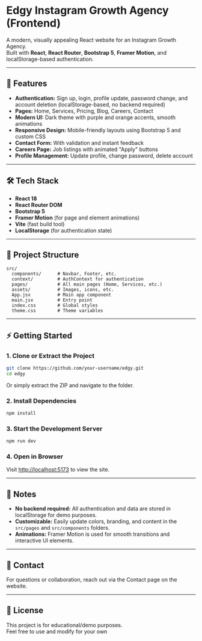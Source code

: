 # Edgy Instagram Growth Agency (Frontend)

A modern, visually appealing React website for an Instagram Growth Agency.  
Built with **React**, **React Router**, **Bootstrap 5**, **Framer Motion**, and localStorage-based authentication.

---

## 🚀 Features

- **Authentication:** Sign up, login, profile update, password change, and account deletion (localStorage-based, no backend required)
- **Pages:** Home, Services, Pricing, Blog, Careers, Contact
- **Modern UI:** Dark theme with purple and orange accents, smooth animations
- **Responsive Design:** Mobile-friendly layouts using Bootstrap 5 and custom CSS
- **Contact Form:** With validation and instant feedback
- **Careers Page:** Job listings with animated "Apply" buttons
- **Profile Management:** Update profile, change password, delete account

---

## 🛠️ Tech Stack

- **React 18**
- **React Router DOM**
- **Bootstrap 5**
- **Framer Motion** (for page and element animations)
- **Vite** (fast build tool)
- **LocalStorage** (for authentication state)

---

## 📂 Project Structure

```
src/
  components/      # Navbar, Footer, etc.
  context/         # AuthContext for authentication
  pages/           # All main pages (Home, Services, etc.)
  assets/          # Images, icons, etc.
  App.jsx          # Main app component
  main.jsx         # Entry point
  index.css        # Global styles
  theme.css        # Theme variables
```

---

## ⚡ Getting Started

### 1. Clone or Extract the Project

```bash
git clone https://github.com/your-username/edgy.git
cd edgy
```

Or simply extract the ZIP and navigate to the folder.

### 2. Install Dependencies

```bash
npm install
```

### 3. Start the Development Server

```bash
npm run dev
```

### 4. Open in Browser

Visit [http://localhost:5173](http://localhost:5173) to view the site.

---

## 📝 Notes

- **No backend required:** All authentication and data are stored in localStorage for demo purposes.
- **Customizable:** Easily update colors, branding, and content in the `src/pages` and `src/components` folders.
- **Animations:** Framer Motion is used for smooth transitions and interactive UI elements.

---

## 📧 Contact

For questions or collaboration, reach out via the Contact page on the website.

---

## 📄 License

This project is for educational/demo purposes.  
Feel free to use and modify for your own
